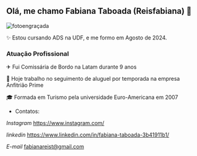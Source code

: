 ## Olá, me chamo Fabiana Taboada (Reisfabiana) 👋


![fotoengraçada](https://github.com/Reistaboada/Me/assets/104366666/213b5d0b-23b7-44bc-81f3-7093b248659d)



✨ Estou cursando ADS na UDF, e me formo em Agosto de 2024. 

### Atuação Profissional

✈ Fui Comissária de Bordo na Latam durante 9 anos 

🏡 Hoje trabalho no seguimento de aluguel por temporada na empresa Anfitrião Prime

🎓 Formada em Turismo pela universidade Euro-Americana em 2007

- Contatos:

*Instagram*  https://www.instagram.com/

*linkedin* https://www.linkedin.com/in/fabiana-taboada-3b41911b1/

*E-mail* fabianareist@gmail.com


